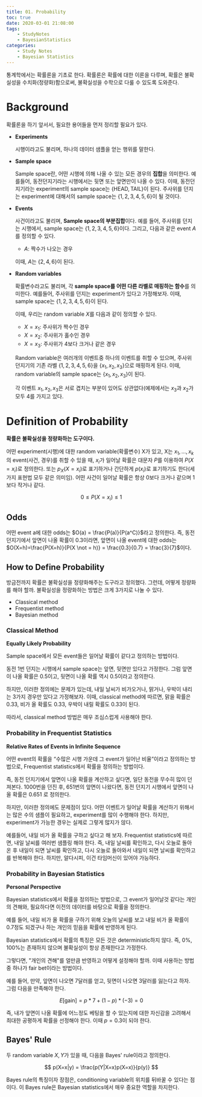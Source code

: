 ```yaml
---
title: 01. Probability
toc: true
date: 2020-03-01 21:08:00
tags:
	- StudyNotes
	- BayesianStatistics
categories:
	- Study Notes
	- Bayesian Statistics
---
```




통계학에서는 확률론을 기초로 한다. 확률론은 확률에 대한 이론을 다루며, 확률은 불확실성을 수치화(정량화)함으로써, 불확실성을 수학으로 다룰 수 있도록 도와준다.



# Background

확률론을 하기 앞서서, 필요한 용어들을 먼저 정리할 필요가 있다.

- **Experiments**

  시행이라고도 불리며, 하나의 데이터 샘플을 얻는 행위를 말한다.

- **Sample space**

  Sample space란, 어떤 시행에 의해 나올 수 있는 모든 경우의 **집합**을 의미한다. 예를들어, 동전던지기라는 시행에서는 뒷면 또는 앞면만이 나올 수 있다. 이때, 동전던지기라는 experiment의 sample space는 $\{\text{HEAD}, \text{TAIL}\}$이 된다. 주사위를 던지는 experiment에 대해서의 sample space는 $\{1, 2, 3, 4, 5, 6\}$이 될 것이다.

- **Events**

  사건이라고도 불리며, **Sample space의 부분집합**이다. 예를 들어, 주사위를 던지는 시행에서, sample space는 $\{1, 2, 3, 4, 5, 6\}$이다. 그리고, 다음과 같은 event $A$를 정의할 수 있다.

  - $A$: 짝수가 나오는 경우

  이때, $A$는 $\{2, 4, 6\}$이 된다.

- **Random variables**

  확률변수라고도 불리며, 각 **sample space를 어떤 다른 라벨로 매핑하는 함수**를 의미한다. 예를들어, 주사위를 던지는 experiment가 있다고 가정해보자. 이때, sample space는 $\{1, 2, 3, 4, 5, 6\}$이 된다.

  이때, 우리는 random variable $X$를 다음과 같이 정의할 수 있다.

  - $X = x_1$: 주사위가 짝수인 경우
  - $X=x_2$: 주사위가 홀수인 경우
  - $X=x_3$: 주사위가 4보다 크거나 같은 경우

  Random variable은 여러개의 이벤트중 하나의 이벤트를 취할 수 있으며, 주사위 던지기의 기존 라벨 $\{1, 2, 3, 4, 5, 6\}$을 $\{x_1, x_2, x_3\}$으로 매핑하게 된다. 이때, random variable의 sample space는 $\{x_1, x_2, x_3\}$이 된다.

  각 이벤트 $x_1, x_2, x_3$은 서로 겹치는 부분이 있어도 상관없다(예제에서는 $x_3$과 $x_2$가 모두 4를 가지고 있다.



# Definition of Probability

**확률은 불확실성을 정량화하는 도구이다.**

어떤 experiment(시행)에 대한 random variable(확률변수) X가 있고, X는 $x_1,...,x_k$의 event(사건, 경우)를 취할 수 있을 때, $x_i$가 일어날 확률은 대문자 $P$를 이용하여 $P(X=x_i)$로 정의한다. 또는 $p_X(X=x_i)$로 표기하거나 간단하게 $p(x_i)$로 표기하기도 한다(세 가지 표현법 모두 같은 의미임). 어떤 사건이 일어날 확률은 항상 0보다 크거나 같으며 1보다 작거나 같다.

$$
0 \leq P(X=x_i) \leq 1
$$




## Odds

어떤 event a에 대한 odds는 $O(a) = \frac{P(a)}{P(a^C)}$라고 정의한다. 즉, 동전던지기에서 앞면이 나올 확률이 0.3이라면, 앞면이 나올 event에 대한 odds는 $O(X=h)=\frac{P(X=h)}{P(X \not = h)} = \frac{0.3}{0.7} = \frac{3}{7}$이다.



## How to Define Probability

방금전까지 확률은 불확실성을 정량화해주는 도구라고 정의했다. 그런데, 어떻게 정량화를 해야 할까. 불확실성을 정량화하는 방법은 크게 3가지로 나눌 수 있다.

- Classical method
- Frequentist method
- Bayesian method



### Classical Method

**Equally Likely Probability**

Sample space에서 모든 event들은 일어날 확률이 같다고 정의하는 방법이다.

동전 1번 던지는 시행에서 sample space는 앞면, 뒷면만 있다고 가정한다. 그럼 앞면이 나올 확률은 0.5이고, 뒷면이 나올 확률 역시 0.5이라고 정의한다.

하지만, 이러한 정의에는 문제가 있는데, 내일 날씨가 비가오거나, 맑거나, 우박이 내리는 3가지 경우만 있다고 가정해보자. 이때, classical method에 따르면, 맑을 확률은 0.33, 비가 올 확률도 0.33, 우박이 내릴 확률도 0.33이 된다.

따라서, classical method 방법은 매우 조심스럽게 사용해야 한다.



### Probability in Frequentist Statistics

**Relative Rates of Events in Infinite Sequence**

어떤 event의 확률을 “수많은 시행 가운데 그 event가 일어난 비율”이라고 정의하는 방법으로, Frequentist statistics에서 확률을 정의하는 방법이다.

즉, 동전 던지기에서 앞면이 나올 확률을 계산하고 싶다면, 일단 동전을 무수히 많이 던져본다. 1000번을 던진 후, 651번의 앞면이 나왔다면, 동전 던지기 시행에서 앞면이 나올 확률은 0.651 로 정의한다.

하지만, 이러한 정의에도 문제점이 있다. 어떤 이벤트가 일어날 확률을 계산하기 위해서는 많은 수의 샘플이  필요하고, experiment를 많이 수행해야 한다. 하지만, experiment가 가능한 경우는 실제로 그렇게 많지가 않다.

예를들어, 내일 비가 올 확률을 구하고 싶다고 해 보자. Frequentist statistics에 따르면, 내일 날씨를 여러번 샘플링 해야 한다. 즉, 내일 날씨를 확인하고, 다시 오늘로 돌아온 후 내일이 되면 날씨를 확인하고, 다시 오늘로 돌아와서 내일이 되면 날씨를 확인하고를 반복해야 한다. 하지만, 알다시피, 이건 타임머신이 있어야 가능하다.



### Probability in Bayesian Statistics

**Personal Perspective**

Bayesian statistics에서 확률을 정의하는 방법으로, 그 event가 일어날것 같다는 개인의 견해와, 필요하다면 이전의 데이터를 바탕으로 확률을 정의한다.

예를 들어, 내일 비가 올 확률을 구하기 위해 오늘의 날씨를 보고 내일 비가 올 확률이 0.7정도 되겠구나 하는 개인의 믿음을 확률에 반영하게 된다.

Bayesian statistics에서 확률의 특징은 모든 것은 deterministic하지 않다. 즉, 0%, 100%는 존재하지 않으며 불확실성이 항상 존재한다고 가정한다.

그렇다면, "개인의 견해"를 얼만큼 반영하고 어떻게 설정해야 할까. 이때 사용하는 방법 중 하나가 fair bet이라는 방법이다.

예를 들어, 만약, 앞면이 나오면 7달러를 얻고, 뒷면이 나오면 3달러를 잃는다고 하자. 그럼 다음을 만족해야 한다. 

$$
E[ \text{gain} ] = p * 7 + (1 − p) * ( − 3) = 0
$$

즉, 내가 앞면이 나올 확률에 어느정도 베팅을 할 수 있는지에 대한 자신감을 고려해서 최대한 공평하게 확률을 선정해야 한다. 이때 $p = 0.3$이 되야 한다.



## Bayes' Rule

두 random variable $X,Y$가 있을 때, 다음을 Bayes' rule이라고 정의한다.

$$
p(X=x|y) = \frac{p(Y|X=x)p(X=x)}{p(y)}
$$

Bayes rule의 특징이자 장점은, conditioning variable의 위치를 뒤바꿀 수 있다는 점이다. 이 Bayes rule은 Bayesian statistics에서 매우 중요한 역할을 차지한다.